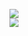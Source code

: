 [![](https://img.shields.io/badge/Made%20With-Github%20Spray-lightgrey.svg?style=for-the-badge&logo=github)](https://github.com/Annihil/github-spray#23343)  
[![](https://i.imgur.com/2DrTn0Z.gif)](https://github.com/Annihil/github-spray)